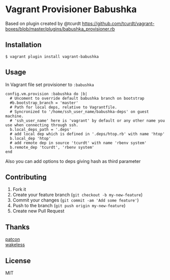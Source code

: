 # Vagrant Provisioner Babushka 

Based on plugin created by @tcurdt
https://github.com/tcurdt/vagrant-boxes/blob/master/plugins/babushka_provisioner.rb

## Installation

    $ vagrant plugin install vagrant-babushka

## Usage

In Vagrant file set provisioner to `:babushka`

    config.vm.provision :babushka do |b|
      # Uncoment to override default babushka branch on bootstrap
      #b.bootstrap_branch = 'master'
      # Path for local deps, relative to Vagrantfile.
      # Syncronized to '/home/ssh_user_name/babushka-deps' on guest machine. 
      # 'ssh_user_name' here is 'vagrant' by default or any other name you use when connecting through ssh.
      b.local_deps_path = '.deps' 
      # add local dep which is defined in '.deps/htop.rb' with name 'htop'
      b.local_dep 'htop'
      # add remote dep in source 'tcurdt' with name 'rbenv system'
      b.remote_dep 'tcurdt', 'rbenv system' 
    end

Also you can add options to deps giving hash as third parameter

## Contributing

1. Fork it
2. Create your feature branch (`git checkout -b my-new-feature`)
3. Commit your changes (`git commit -am 'Add some feature'`)
4. Push to the branch (`git push origin my-new-feature`)
5. Create new Pull Request

## Thanks
[patcon](https://github.com/patcon)  
[wakeless](https://github.com/wakeless)

## License

MIT

